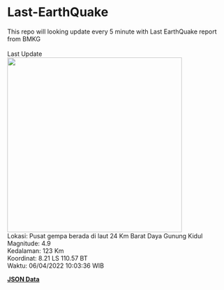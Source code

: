 # Last-EarthQuake
This repo will looking update every 5 minute with Last EarthQuake report from BMKG
<br>
<br>
Last Update
<br>
<img src="https://ews.bmkg.go.id/TEWS/data/20220406100336.mmi.jpg" width="400"/>
<br>
Lokasi: Pusat gempa berada di laut 24 Km Barat Daya Gunung Kidul <br>
Magnitude: 4.9 <br>
Kedalaman: 123 Km <br>
Koordinat: 8.21 LS 110.57 BT <br>
Waktu: 06/04/2022 10:03:36 WIB <br>

<a href="./data/data.json">**JSON Data**</a>

